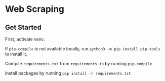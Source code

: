 # Web Scraping

## Get Started

First, activate venv.

If `pip-compile` is not available locally, run `python3 -m pip install pip-tools` to install it.

Compile `requirements.txt` from `requirements.in` by running `pip-compile`

Install packages by running `pip install -r requirements.txt`